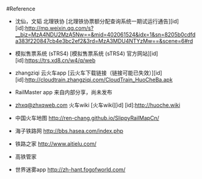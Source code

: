 #Reference
* 沈仙，文韬 北理铁协 [北理铁协票额分配查询系统一期试运行通告][id]
[id]:http://mp.weixin.qq.com/s?__biz=MzA4NDU2MzA5Nw==&mid=402061524&idx=1&sn=8205b0cdfda383f220847cb4e3bc2ef2&3rd=MzA3MDU4NTYzMw==&scene=6#rd<br>
* 模拟售票系统 (sTRS4)  [模拟售票系统 (sTRS4) 官方网站][id]
[id]:https://trs.xd8.cn/w4/q/web<br>
* zhangziqi 云火车app [云火车下载链接（链接可能已失效）][id]
[id]:http://cloudtrain.zhangziqi.com/CloudTrain_HuoCheBa.apk<br>
* RailMaster app 来自内部分享，尚未发布
* zhxq@zhxqweb.com 火车wiki [火车wiki][id]
[id]:http://huoche.wiki<br>
* 中国火车地图 http://ren-chang.github.io/SlippyRailMapCn/

* 海子铁路网 http://bbs.hasea.com/index.php


* 铁路之家 http://www.aitielu.com/ 

* 高铁管家

* 世界迷雾app http://zh-hant.fogofworld.com/



